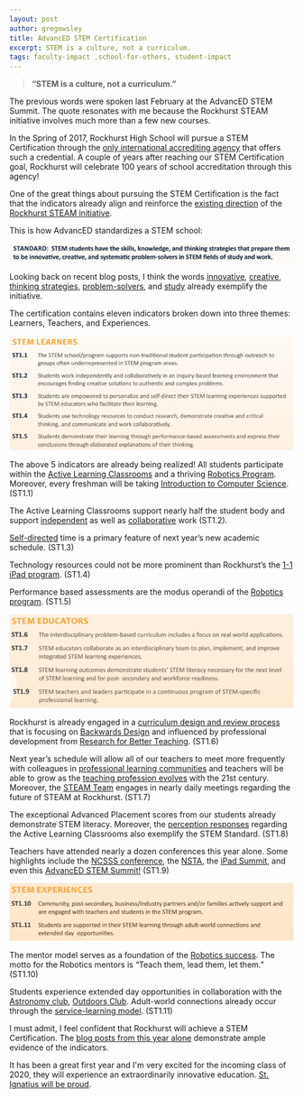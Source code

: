 ```yaml
---
layout: post
author: gregowsley
title: AdvancED STEM Certification
excerpt: STEM is a culture, not a curriculum.
tags: faculty-impact ,school-for-others, student-impact
---
```


>**“STEM is a culture, not a curriculum.”**

The previous words were spoken last February at the AdvancED STEM Summit. The quote resonates with me because the Rockhurst STEAM initiative involves much more than a few new courses.

In the Spring of 2017, Rockhurst High School will pursue a STEM Certification through the [only international accrediting agency](http://www.advanc-ed.org/services/stem-certification) that offers such a credential. A couple of years after reaching our STEM Certification goal, Rockhurst will celebrate 100 years of school accreditation through this agency!

One of the great things about pursuing the STEM Certification is the fact that the indicators already align and reinforce the [existing direction](http://steam.rockhursths.edu/vision/) of the [Rockhurst STEAM initiative](http://steam.rockhursths.edu/2015/07/30/New-Frontiers.html). 

This is how AdvancED standardizes a STEM school:

<div class="flex-wrapper">
  <img src="/img/STEM Standard.png">
</div>

Looking back on recent blog posts, I think the words [innovative](http://steam.rockhursths.edu/2015/09/22/STEAM-and-Ignatian-Pedagogy.html), [creative](http://steam.rockhursths.edu/2016/03/11/Stretching-the-Spandex-of-Spacetime.html), [thinking strategies](http://steam.rockhursths.edu/2015/12/02/Questions.html), [problem-solvers](http://steam.rockhursths.edu/2015/09/04/Problem-Solving-in-the-Jesuit-Tradition.html), and [study](http://steam.rockhursths.edu/2015/10/19/Times-They-Are-A-Changin.html) already exemplify the initiative.

The certification contains eleven indicators broken down into three themes: Learners, Teachers, and Experiences. 

<div class="flex-wrapper">
  <img src="/img/STEM Learners.png">
</div>

The above 5 indicators are already being realized! All students participate within the [Active Learning Classrooms](http://steam.rockhursths.edu/2015/07/27/Reflecting.html) and a thriving [Robotics Program](http://steam.rockhursths.edu/2016/04/12/Rookie-All-Star-Robotics.html). Moreover, every freshman will be taking [Introduction to Computer Science](http://steam.rockhursths.edu/2015/11/10/High-School-Programming-Competition.html). (ST1.1)

The Active Learning Classrooms support nearly half the student body and support [independent](http://steam.rockhursths.edu/2015/09/17/Reflecting-on-Student-Whiteboards.html) as well as [collaborative](http://steam.rockhursths.edu/2015/09/07/Three-Weeks-In.html) work (ST1.2).

[Self-directed](http://ww2.kqed.org/mindshift/2015/08/21/what-a-student-learned-from-a-short-experiment-in-self-directed-learning/) time is a primary feature of next year’s new academic schedule. (ST1.3)

Technology resources could not be more prominent than Rockhurst’s the [1-1 iPad program](http://steam.rockhursths.edu/2015/09/23/How-We-Work.html). (ST1.4)

Performance based assessments are the modus operandi of the [Robotics program](http://steam.rockhursths.edu/2015/08/13/Introducing-the-Robotics-Maker-Space.html). (ST1.5)

<div class="flex-wrapper">
  <img src="/img/STEM Educators.png">
</div>

Rockhurst is already engaged in a [curriculum design and review process](https://www.siprep.org/uploaded/ProfessionalDevelopment/CDRP/CDRP_Slides.pdf) that is focusing on [Backwards Design](http://www.edutopia.org/pdfs/resources/wiggins-mctighe-backward-design-why-backward-is-best.pdf) and influenced by professional development from [Research for Better Teaching](http://www.rbteach.com/professional-development). (ST1.6)

Next year’s schedule will allow all of our teachers to meet more frequently with colleagues in [professional learning communities](http://www.ascd.org/publications/educational-leadership/may04/vol61/num08/What-Is-a-Professional-Learning-Community%C2%A2.aspx) and teachers will be able to grow as the [teaching profession evolves](http://steam.rockhursths.edu/2016/04/11/Sage-on-the-stage-to-Guide-on-the-Side.html) with the 21st century. Moreover, the [STEAM Team](http://steam.rockhursths.edu/team/) engages in nearly daily meetings regarding the future of STEAM at Rockhurst. (ST1.7)

The exceptional Advanced Placement scores from our students already demonstrate STEM literacy. Moreover, the [perception responses](http://steam.rockhursths.edu/2015/09/21/Survey-Results-are-in.html) regarding the Active Learning Classrooms also exemplify the STEM Standard. (ST1.8)

Teachers have attended nearly a dozen conferences this year alone. Some highlights include the [NCSSS conference](http://steam.rockhursths.edu/2016/02/03/Research-Statistics.html), the [NSTA](http://steam.rockhursths.edu/2015/12/03/NSTA-Conference.html), the [iPad Summit](http://ettipad.org/boston/), and even this [AdvancED STEM Summit!](http://steam.rockhursths.edu/2016/04/25/STEM-Certification.html) (ST1.9)

<div class="flex-wrapper">
  <img src="/img/STEM Experiences.png">
</div>

The mentor model serves as a foundation of the [Robotics success](http://steam.rockhursths.edu/2016/04/12/Rookie-All-Star-Robotics.html). The motto for the Robotics mentors is “Teach them, lead them, let them.” (ST1.10)

Students experience extended day opportunities in collaboration with the [Astronomy club](http://steam.rockhursths.edu/2015/10/13/Astrophotography-A-Blending-of-Art-and-Science.html), [Outdoors Club](http://steam.rockhursths.edu/2016/02/10/Spelunking.html). Adult-world connections already occur through the [service-learning model](http://steam.rockhursths.edu/2016/02/16/Service-Learning-at-Don-Bosco.html). (ST1.11) 

I must admit, I feel confident that Rockhurst will achieve a STEM Certification. The [blog posts from this year alone](http://steam.rockhursths.edu/) demonstrate ample evidence of the indicators. 

It has been a great first year and I'm very excited for the incoming class of 2020, they will experience an extraordinarily innovative education. [St. Ignatius will be proud](http://steam.rockhursths.edu/2015/07/30/New-Frontiers.html).
